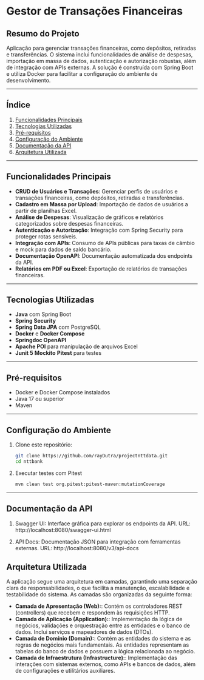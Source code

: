 # Gestor de Transações Financeiras

## Resumo do Projeto
Aplicação para gerenciar transações financeiras, como depósitos, retiradas e transferências. O sistema inclui funcionalidades de análise de despesas, importação em massa de dados, autenticação e autorização robustas, além de integração com APIs externas. A solução é construída com Spring Boot e utiliza Docker para facilitar a configuração do ambiente de desenvolvimento.

---

## Índice
1. [Funcionalidades Principais](#funcionalidades-principais)  
2. [Tecnologias Utilizadas](#tecnologias-utilizadas)  
3. [Pré-requisitos](#pré-requisitos)  
4. [Configuração do Ambiente](#configuração-do-ambiente)
5. [Documentação da API](#documentação-da-api)  
6. [Arquitetura Utilizada](#arquitetura-utilizada)  
---

## Funcionalidades Principais
- **CRUD de Usuários e Transações**: Gerenciar perfis de usuários e transações financeiras, como depósitos, retiradas e transferências.
- **Cadastro em Massa por Upload**: Importação de dados de usuários a partir de planilhas Excel.
- **Análise de Despesas**: Visualização de gráficos e relatórios categorizados sobre despesas financeiras.
- **Autenticação e Autorização**: Integração com Spring Security para proteger rotas sensíveis.
- **Integração com APIs**: Consumo de APIs públicas para taxas de câmbio e mock para dados de saldo bancário.
- **Documentação OpenAPI**: Documentação automatizada dos endpoints da API.
- **Relatórios em PDF ou Excel**: Exportação de relatórios de transações financeiras.

---

## Tecnologias Utilizadas
- **Java** com Spring Boot
- **Spring Security**
- **Spring Data JPA** com PostgreSQL
- **Docker** e **Docker Compose**
- **Springdoc OpenAPI**
- **Apache POI** para manipulação de arquivos Excel
- **Junit 5** **Mockito** **Pitest** para testes

---

## Pré-requisitos
- Docker e Docker Compose instalados
- Java 17 ou superior
- Maven

---

## Configuração do Ambiente
1. Clone este repositório:
   ```bash
   git clone https://github.com/rayDutra/projectnttdata.git
   cd nttbank

2. Executar testes com Pitest
   ```bash
   mvn clean test org.pitest:pitest-maven:mutationCoverage

---

## Documentação da API
1. Swagger UI: Interface gráfica para explorar os endpoints da API.
URL: http://localhost:8080/swagger-ui.html

2. API Docs: Documentação JSON para integração com ferramentas externas.
URL: http://localhost:8080/v3/api-docs

## Arquitetura Utilizada

A aplicação segue uma arquitetura em camadas, garantindo uma separação clara de responsabilidades, o que facilita a manutenção, escalabilidade e testabilidade do sistema. As camadas são organizadas da seguinte forma:

- **Camada de Apresentação (Web):**: Contém os controladores REST (controllers) que recebem e respondem às requisições HTTP.
- **Camada de Aplicação (Application):**: Implementação da lógica de negócios, validações e orquestração entre as entidades e o banco de dados. Inclui serviços e mapeadores de dados (DTOs).
- **Camada de Domínio (Domain):**: Contém as entidades do sistema e as regras de negócios mais fundamentais. As entidades representam as tabelas do banco de dados e possuem a lógica relacionada ao negócio.
- **Camada de Infraestrutura (Infrastructure):**: Implementação das interações com sistemas externos, como APIs e bancos de dados, além de configurações e utilitários auxiliares.